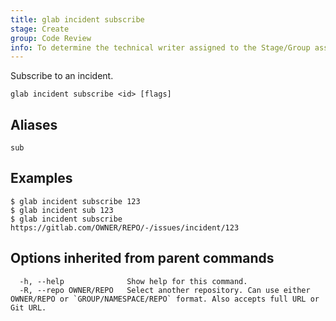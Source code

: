 ```yaml
---
title: glab incident subscribe
stage: Create
group: Code Review
info: To determine the technical writer assigned to the Stage/Group associated with this page, see https://about.gitlab.com/handbook/product/ux/technical-writing/#assignments
---
```


<!--
This documentation is auto generated by a script.
Please do not edit this file directly. Run `make gen-docs` instead.
-->

Subscribe to an incident.

```plaintext
glab incident subscribe <id> [flags]
```

## Aliases

```plaintext
sub
```

## Examples

```console
$ glab incident subscribe 123
$ glab incident sub 123
$ glab incident subscribe https://gitlab.com/OWNER/REPO/-/issues/incident/123

```

## Options inherited from parent commands

```plaintext
  -h, --help              Show help for this command.
  -R, --repo OWNER/REPO   Select another repository. Can use either OWNER/REPO or `GROUP/NAMESPACE/REPO` format. Also accepts full URL or Git URL.
```
